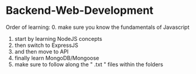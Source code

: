 # Backend-Web-Development

Order of learning:
0. make sure you know the fundamentals of Javascript
1. start by learning NodeJS concepts
2. then switch to ExpressJS
3. and then move to API
4. finally learn MongoDB/Mongoose
5. make sure to follow along the " .txt " files within the folders
